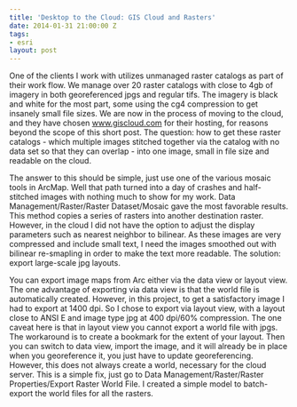 ```yaml
---
title: 'Desktop to the Cloud: GIS Cloud and Rasters'
date: 2014-01-31 21:00:00 Z
tags:
- esri
layout: post
---
```


One of the clients I work with utilizes unmanaged raster catalogs as part of their work flow. We manage over 20 raster catalogs with close to 4gb of imagery in both georeferenced jpgs and regular tifs. The imagery is black and white for the most part, some using the cg4 compression to get insanely small file sizes. We are now in the process of moving to the cloud, and they have chosen www.giscloud.com for their hosting, for reasons beyond the scope of this short post. The question: how to get these raster catalogs - which multiple images stitched together via the catalog with no data set so that they can overlap - into one image, small in file size and readable on the cloud.

The answer to this should be simple, just use one of the various mosaic tools in ArcMap. Well that path turned into a day of crashes and half-stitched images with nothing much to show for my work. Data Management/Raster/Raster Dataset/Mosaic gave the most favorable results. This method copies a series of rasters into another destination raster. However, in the cloud I did not have the option to adjust the display parameters such as nearest neighbor to bilinear. As these images are very compressed and include small text, I need the images smoothed out with bilinear re-smapling in order to make the text more readable. The solution: export large-scale jpg layouts.

You can export image maps from Arc either via the data view or layout view. The one advantage of exporting via data view is that the world file is automatically created. However, in this project, to get a satisfactory image I had to export at 1400 dpi. So I chose to export via layout view, with a layout close to ANSI E and image type jpg at 400 dpi/60% compression. The one caveat here is that in layout view you cannot export a world file with jpgs. The workaround is to create a bookmark for the extent of your layout. Then you can switch to data view, import the image, and it will already be in place when you georeference it, you just have to update georeferencing. However, this does not always create a world, necessary for the cloud server. This is a simple fix, just go to Data Management/Raster/Raster Properties/Export Raster World File. I created a simple model to batch-export the world files for all the rasters.
